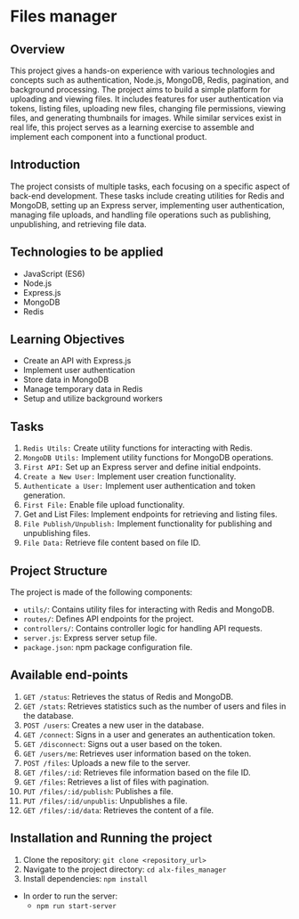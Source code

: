 # Files manager

## Overview
This project gives a hands-on experience with various technologies and concepts such as authentication, Node.js, MongoDB, Redis, pagination, and background processing. The project aims to build a simple platform for uploading and viewing files. It includes features for user authentication via tokens, listing files, uploading new files, changing file permissions, viewing files, and generating thumbnails for images. While similar services exist in real life, this project serves as a learning exercise to assemble and implement each component into a functional product.

## Introduction
The project consists of multiple tasks, each focusing on a specific aspect of back-end development. These tasks include creating utilities for Redis and MongoDB, setting up an Express server, implementing user authentication, managing file uploads, and handling file operations such as publishing, unpublishing, and retrieving file data.

## Technologies to be applied
- JavaScript (ES6)
- Node.js
- Express.js
- MongoDB
- Redis

## Learning Objectives

- Create an API with Express.js
- Implement user authentication
- Store data in MongoDB
- Manage temporary data in Redis
- Setup and utilize background workers

## Tasks

1. `Redis Utils:` Create utility functions for interacting with Redis.
2. `MongoDB Utils:` Implement utility functions for MongoDB operations.
3. `First API:` Set up an Express server and define initial endpoints.
4. `Create a New User:` Implement user creation functionality.
5. `Authenticate a User:` Implement user authentication and token generation.
6. `First File:` Enable file upload functionality.
7. Get and List Files: Implement endpoints for retrieving and listing files.
8. `File Publish/Unpublish:` Implement functionality for publishing and unpublishing files.
9. `File Data:` Retrieve file content based on file ID.

## Project Structure
The project is made of the following components:

* `utils/`: Contains utility files for interacting with Redis and MongoDB.
* `routes/`: Defines API endpoints for the project.
* `controllers/`: Contains controller logic for handling API requests.
* `server.js`: Express server setup file.
* `package.json`: npm package configuration file.

## Available end-points

1. `GET /status`: Retrieves the status of Redis and MongoDB.
2. `GET /stats`: Retrieves statistics such as the number of users and files in the database.
3. `POST /users`: Creates a new user in the database.
4. `GET /connect`: Signs in a user and generates an authentication token.
5. `GET /disconnect`: Signs out a user based on the token.
6. `GET /users/me`: Retrieves user information based on the token.
7. `POST /files`: Uploads a new file to the server.
8. `GET /files/:id`: Retrieves file information based on the file ID.
9. `GET /files`: Retrieves a list of files with pagination.
10. `PUT /files/:id/publish`: Publishes a file.
11. `PUT /files/:id/unpublis`: Unpublishes a file.
12. `GET /files/:id/data`: Retrieves the content of a file.

## Installation and Running the project
1. Clone the repository: `git clone <repository_url>`
2. Navigate to the project directory: `cd alx-files_manager`
3. Install dependencies: `npm install`

- In order to run the server:
    * `npm run start-server`